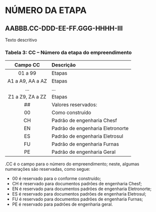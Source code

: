 # NÚMERO DA ETAPA

## AABBB.**CC**-DDD-EE-FF.GGG-HHHH-III

Texto descritivo

### **Tabela 3**: CC – Número da etapa do empreendimento

|     Campo CC     | Descrição                        |
| :--------------: | :------------------------------- |
|     01 a 99      | Etapas                           |
| A1 a A9, AA a AZ | Etapas                           |
|       ...        | ...                              |
| Z1 a Z9, ZA a ZZ | Etapas                           |
|        ##        | Valores reservados:              |
|        00        | Como construído                  |
|        CH        | Padrão de engenharia Chesf       |
|        EN        | Padrão de engenharia Eletronorte |
|        ES        | Padrão de engenharia Eletrosul   |
|        FU        | Padrão de engenharia Furnas      |
|        PE        | Padrão de engenharia Geral       |

.CC é o campo para o número do empreendimento; neste, algumas numerações são reservadas, como segue:

- 00 é reservado para o conforme construído;
- CH é reservado para documentos padrões de engenharia Chesf;
- EN é reservado para documentos padrões de engenharia Eletronorte;
- ES é reservado para documentos padrões de engenharia Eletrosul;
- FU é reservado para documentos padrões de engenharia Furnas;
- PE é reservado para padrões de engenharia geral.